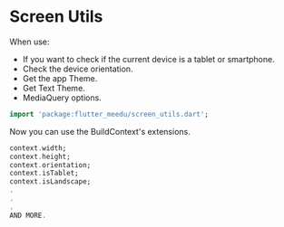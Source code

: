 # Screen Utils

When use:

- If you want to check if the current device is a tablet or smartphone.
- Check the device orientation.
- Get the app Theme.
- Get Text Theme.
- MediaQuery options.

```dart
import 'package:flutter_meedu/screen_utils.dart';
```

Now you can use the BuildContext's extensions.

```dart
context.width;
context.height;
context.orientation;
context.isTablet;
context.isLandscape;
.
.
.
AND MORE.
```
